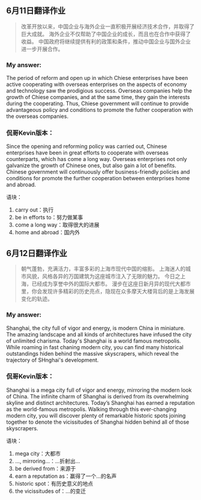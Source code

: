 ## 6月11日翻译作业
> 改革开放以来，中国企业与海外企业一直积极开展经济技术合作，并取得了巨大成就。
海外企业不仅帮助了中国企业的成长，而且也在合作中获得了收益。
中国政府将继续提供有利的政策和条件，推动中国企业与国外企业进一步开展合作。

### My answer:
 The period of reform and open up in which Chiese enterprises have been active cooperating with overseas enterprises on the aspects of economy and technology saw the prodigious success. Overseas companies help the growth of Chiese companies, and at the same time, they gain the interests during the cooperating. Thus, Chiese government will continue to provide advantageous policy and conditions to promote the futher cooperation with the overseas companies.

### 侃哥Kevin版本：
Since the opening and reforming policy was carried out, Chinese enterprises have been in great efforts to cooperate with overseas counterparts, which has come a long way. Overseas enterprises not only galvanize the growth of Chinese ones, but also gain a lot of benefits. Chinese government will continuously offer business-friendly policies and conditions for promote the further cooperation between enterprises home and abroad. 

语块：
1. carry out：执行
2. be in efforts to：努力做某事
3. come a long way：取得很大的进展
4. home and abroad：国内外

## 6月12日翻译作业
> 朝气蓬勃，充满活力，丰富多彩的上海市现代中国的缩影。 
上海迷人的城市风貌，风格各异的万国建筑为这座城市注入了无限的魅力。
今日之上海，已经成为享誉中外的国际大都市。
漫步在这座日新月异的现代大都市里，你会发现许多精彩的历史亮点，隐现在众多摩天大楼背后的是上海发展变化的轨迹。

### My answer:
 Shanghai, the city full of vigor and energy, is modern China in miniature. The amazing landscape and all kinds of architectures have infused the city of unlimited charisma. Today's Shanghai is a world famous metropolis. While roaming in fast chaning modern city, you can find many historical outstandings hiden behind the massive skyscrapers, which reveal the trajectory of SHnghai's development.

### 侃哥Kevin版本：
Shanghai is a mega city full of vigor and energy, mirroring the modern look of China. The infinite charm of Shanghai is derived from its overwhelming skyline and distinct architectures. Today’s Shanghai has earned a reputation as the world-famous metropolis. Walking through this ever-changing modern city, you will discover plenty of remarkable historic spots joining together to denote the vicissitudes of Shanghai hidden behind all of those skyscrapers. 

语块：
1.  mega city：大都市
2. …, mirroring…：…折射出…
3.	be derived from：来源于
4.	earn a reputation as：赢得了一个…的名声
5.	historic spot：有历史意义的地点
6.	the vicissitudes of：…的变迁
